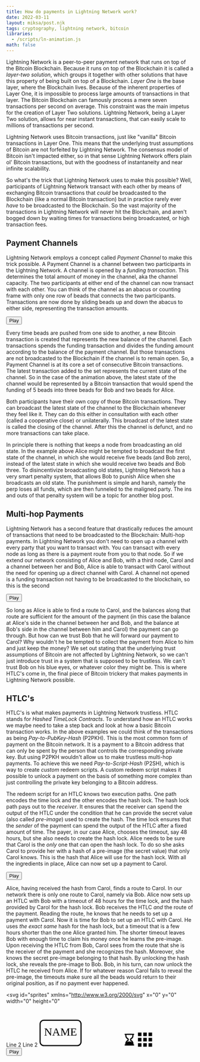 ```yaml
---
title: How do payments in Lightning Network work?
date: 2022-03-11
layout: miksa/post.njk
tags: cryptography, lightning network, bitcoin
libraries:
  - /scripts/ln-animation.js
math: false
---
```


Lightning Network is a peer-to-peer payment network that runs on top of the Bitcoin Blockchain. Because it runs on top of the Blockchain it is called a *layer-two solution*, which groups it together with other solutions that have this property of being built on top of a Blockchain. *Layer One* is the base layer, where the Blockchain lives. Because of the inherent properties of Layer One, it is impossible to process large amounts of transactions in that layer. The Bitcoin Blockchain can famously process a mere seven transactions per second on average. This constraint was the main impetus for the creation of Layer Two solutions. Lightning Network, being a Layer Two solution, allows for near instant transactions, that can easily scale to millions of transactions per second.
<!-- more -->
Lightning Network uses Bitcoin transactions, just like "vanilla" Bitcoin transactions in Layer One. This means that the underlying trust assumptions of Bitcoin are not forfeited by Lightning Network. The consensus model of Bitcoin isn't impacted either, so in that sense Lightning Network offers plain ol' Bitcoin transactions, but with the goodness of instantaneity and near infinite scalability. 

So what's the trick that Lightning Network uses to make this possible? Well, participants of Lightning Network transact with each other by means of exchanging Bitcoin transactions that *could* be broadcasted to the Blockchain (like a normal Bitcoin transaction) but in practice rarely ever *have* to be broadcasted to the Blockchain. So the vast majority of the transactions in Lightning Network will never hit the Blockchain, and aren't bogged down by waiting times for transactions being broadcasted, or high transaction fees.

## Payment Channels

Lightning Network employs a concept called *Payment Channel* to make this trick possible. A Payment Channel is a channel between two participants in the Lightning Network. A channel is opened by a *funding transaction*. This determines the total amount of money in the channel, aka the channel capacity. The two participants at either end of the channel can now transact with each other. You can think of the channel as an abacus or counting frame with only one row of beads that connects the two participants. Transactions are now done by sliding beads up and down the abacus to either side, representing the transaction amounts.

<div id="scene1"></div>
<div class="controls1">
  <button>Play</button>
</div>

Every time beads are pushed from one side to another, a new Bitcoin transaction is created that represents the new balance of the channel. Each transactions spends the funding transaction and divides the funding amount according to the balance of the payment channel. But those transactions are not broadcasted to the Blockchain if the channel is to remain open. So, a Payment Channel is at its core a set of consecutive Bitcoin transactions. The latest transaction added to the set represents the current state of the channel. So in the case of the animation above, the latest state of the channel would be represented by a Bitcoin transaction that would spend the funding of 5 beads into three beads for Bob and two beads for Alice.

Both participants have their own copy of those Bitcoin transactions. They can broadcast the latest state of the channel to the Blockchain whenever they feel like it. They can do this either in consultation with each other (called a cooperative close) or unilaterally. This broadcast of the latest state is called the closing of the channel. After this the channel is defunct, and no more transactions can take place. 

In principle there is nothing that keeps a node from broadcasting an old state. In the example above Alice might be tempted to broadcast the first state of the channel, in which she would receive five beads (and Bob zero), instead of the latest state in which she would receive two beads and Bob three. To disincentivize broadcasting old states, Lightning Network has a very smart penalty system, that allows Bob to punish Alice when she broadcasts an old state. The punishment is simple and harsh, namely the perp loses all funds, which are then funneled to the maligned party. The ins and outs of that penalty system will be a topic for another blog post.

## Multi-hop Payments

Lightning Network has a second feature that drastically reduces the amount of transactions that need to be broadcasted to the Blockchain: Multi-hop payments. In Lightning Network you don't need to open up a channel with every party that you want to transact with. You can transact with every node as long as there is a payment route from you to that node. So if we extend our network consisting of Alice and Bob, with a third node, Carol and a channel between her and Bob, Alice is able to transact with Carol without the need for opening up a direct channel with Carol. A channel not opened is a funding transaction not having to be broadcasted to the blockchain, so this is the second 

<div id="scene2"></div>
<div class="controls2">
  <button>Play</button>
</div>

So long as Alice is able to find a route to Carol, and the balances along that route are sufficient for the amount of the payment (in this case the balance at Alice's side in the channel between her and Bob, and the balance at Bob's side in the channel between him and Carol) the payment can go through. But how can we trust Bob that he will forward our payment to Carol? Why wouldn't he be tempted to collect the payment from Alice to him and just keep the money? We set out stating that the underlying trust assumptions of Bitcoin are not affected by Lightning Network, so we can't just introduce trust in a system that is supposed to be trustless. We can't trust Bob on his blue eyes, or whatever color they might be. This is where HTLC's come in, the final piece of Bitcoin trickery that makes payments in Lightning Network possible.

## HTLC's

HTLC's is what makes payments in Lightning Network trustless. HTLC stands for *Hashed TimeLock Contracts*. To understand how an HTLC works we maybe need to take a step back and look at how a basic Bitcoin transaction works. In the above examples we could think of the transactions as being *Pay-to-PubKey-Hash* (P2PKH). This is the most common form of payment on the Bitcoin network. It is a payment to a Bitcoin address that can only be spent by the person that controls the corresponding private key. But using P2PKH wouldn't allow us to make trustless multi-hop payments. To achieve this we need *Pay-to-Script-Hash* (P2SH), which is way to create *custom* redeem scripts. A custom redeem script makes it possible to unlock a payment on the basis of something more complex than just controlling the private key belonging to a Bitcoin address. 

The redeem script for an HTLC knows two execution paths. One path encodes the time lock and the other encodes the hash lock. The hash lock path pays out to the *receiver*. It ensures that the receiver can spend the output of the HTLC under the condition that he can provide the secret value (also called *pre-image*) used to create the hash. The time lock ensures that the *sender* of the payment can spend the output of the HTLC after a fixed amount of time. The payer, in our case Alice, chooses the timeout, say 48 hours, but she also needs to create the hash lock. Alice needs to be sure that Carol is the *only* one that can open the hash lock. To do so she asks Carol to provide her with a hash of a pre-image (the secret value) that only Carol knows. This is the hash that Alice will use for the hash lock. With all the ingredients in place, Alice can now set up a payment to Carol.

<div id="scene3"></div>
<div class="controls3">
  <button>Play</button>
</div>

Alice, having received the hash from Carol, finds a route to Carol. In our network there is only one route to Carol, namely via Bob. Alice now sets up an HTLC with Bob with a timeout of 48 hours for the time lock, and the hash provided by Carol for the hash lock. Bob receives the HTLC *and* the route of the payment. Reading the route, he knows that he needs to set up a payment with Carol. Now it is time for Bob to set up an HTLC with Carol. He uses *the exact same* hash for the hash lock, but a timeout that is a few hours shorter than the one Alice granted him. The shorter timeout leaves Bob with enough time to claim his money once he learns the pre-image. Upon receiving the HTLC from Bob, Carol sees from the route that she is the receiver of the payment and she recognizes the hash. Moreover, she knows the secret pre-image belonging to that hash. By unlocking the hash lock, she reveals the pre-image to Bob. Bob, in his turn, can now unlock the HTLC he received from Alice. If for whatever reason Carol fails to reveal the pre-image, the timeouts make sure all the beads would return to their original position, as if no payment ever happened. 

<svg
  id="sprites"
  xmlns="http://www.w3.org/2000/svg"
  x="0"
  y="0"
  width="0"
  height="0"
>
  <defs>
    <g id="bubble" opacity="0">
      <rect
        fill="white"
        height="60"
        rx="5"
        ry="5"
        stroke="black"
        stroke-width="0.75"
        width="200"
        x=".75"
        y="13"
      />
      <polygon
        id="pointblack"
        points="5.75,0 15.75,0 10.75,5"
        fill="black"
      />
      <polygon
        id="pointwhite"
        points="6.5,0 15,0 10.75,4.25"
        fill="white"
      />
      <text
        font-size="8"
        font-family="sans-serif"
        font-weight="bold"
        dominant-baseline="middle"
        fill="black"
      >
        <tspan x="101.5" id="line1" dy="18.75" text-anchor="middle">
          Line 2
        </tspan>
        <tspan x="101.5" id="line2" dy="11.5" text-anchor="middle">
          Line 2
        </tspan>
      </text>
    </g>
    <svg
      id="lnNode"
      viewBox="0 0 116 74"
      width="116"
      height="74"
      x="0"
      y="0"
    >
      <rect
        x="3"
        y="3"
        rx="10"
        ry="10"
        width="110"
        height="68"
        style="fill: none; stroke: black; stroke-width: 3"
      />
      <text
        font-size="30"
        font-family="serif"
        fill="black"
        x="50%"
        y="50%"
        dominant-baseline="middle"
        text-anchor="middle"
      >
        NAME
      </text>
    </svg>
    <svg
      id="lock"
      xmlns="http://www.w3.org/2000/svg"
      viewBox="-12 -12 24 24"
      width="100"
      height="100"
      x="110"
      opacity="0"
    >
      <path
        id="shackle"
        d="M 3.5 3 L 3.5 -3 A 3.5 3.5 0 0 0 -3.5 -3 L -3.5 0"
        stroke="black"
        fill="none"
        stroke-width="1.2"
      />
      <rect
        x="-5"
        y="0"
        width="10"
        height="10"
        fill="white"
        stroke="black"
        stroke-width="1"
      />
    </svg>
    <svg
      xmlns="http://www.w3.org/2000/svg"
      viewBox="-12 -12 24 24"
      x="0"
      y="0"
      width="38"
      height="38"
      id="hourglass"
    >
      <g transform="rotate(180)">
        <g id="hourglass">
          <defs>
            <clipPath id="myClip">
              <rect x="-12" y="-10" width="24" height="18" />
            </clipPath>
          </defs>
          <circle
            id="sandTop"
            cx="0"
            cy="-10"
            r="7"
            stroke="none"
            clip-path="url(#myClip)"
            fill="black"
          />
          <path
            id="clip"
            d="M -12 -12 L -2 0 L 2 0 L 12 -12 L 12 12 L -12 12 Z"
            fill="white"
            stroke="none"
          />
          <path
            d="M15.566 11.021A7.016 7.016 0 0 0 19 5V4h1V2H4v2h1v1a7.016 7.016 0 0 0 3.434 6.021c.354.208.566.545.566.9v.158c0 .354-.212.69-.566.9A7.016 7.016 0 0 0 5 19v1H4v2h16v-2h-1v-1a7.014 7.014 0 0 0-3.433-6.02c-.355-.21-.567-.547-.567-.901v-.158c0-.355.212-.692.566-.9zm-1.015 3.681A5.008 5.008 0 0 1 17 19v1H7v-1a5.01 5.01 0 0 1 2.45-4.299c.971-.573 1.55-1.554 1.55-2.622v-.158c0-1.069-.58-2.051-1.551-2.623A5.008 5.008 0 0 1 7 5V4h10v1c0 1.76-.938 3.406-2.449 4.298C13.58 9.87 13 10.852 13 11.921v.158c0 1.068.579 2.049 1.551 2.623z"
            transform="translate(-12,-12)"
            fill="black"
          />
          <circle
            id="sandBottom"
            cx="0"
            cy="15.5"
            r="7"
            stroke="none"
            fill="black"
          />
          <line
            id="sandStream"
            x1="0"
            y1="-9"
            x2="0"
            y2="-4"
            stroke="black"
            stroke-width="2"
          />
          <rect
            x="-12"
            y="10"
            width="24"
            height="14"
            stroke="none"
            fill="white"
          />
        </g>
      </g>
    </svg>
    <svg
      xmlns="http://www.w3.org/2000/svg"
      viewBox="-12 -12 24 24"
      x="0"
      y="0"
      width="38"
      height="38"
      id="numpad"
    >
      <rect
        id="numpad1"
        x="-12"
        y="-12"
        width="6"
        height="6"
        fill="black"
        stroke="none"
      />
      <rect
        id="numpad2"
        x="-3"
        y="-12"
        width="6"
        height="6"
        fill="black"
        stroke="none"
      />
      <rect
        id="numpad3"
        x="6"
        y="-12"
        width="6"
        height="6"
        fill="black"
        stroke="none"
      />
      <rect
        id="numpad4"
        x="-12"
        y="-3"
        width="6"
        height="6"
        fill="black"
        stroke="none"
      />
      <rect
        id="numpad5"
        x="-3"
        y="-3"
        width="6"
        height="6"
        fill="black"
        stroke="none"
      />
      <rect
        id="numpad6"
        x="6"
        y="-3"
        width="6"
        height="6"
        fill="black"
        stroke="none"
      />
      <rect
        id="numpad7"
        x="-12"
        y="6"
        width="6"
        height="6"
        fill="black"
        stroke="none"
      />
      <rect
        id="numpad8"
        x="-3"
        y="6"
        width="6"
        height="6"
        fill="black"
        stroke="none"
      />
      <rect
        id="numpad9"
        x="6"
        y="6"
        width="6"
        height="6"
        fill="black"
        stroke="none"
      />
    </svg>
  </defs>
</svg>
<div class="line controls">
  <button class="play">Play</button>
</div>


